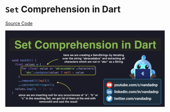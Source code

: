 # `Set` Comprehension in Dart

[Source Code](set-comprehension-in-dart.dart)

![](set-comprehension-in-dart.jpg)
